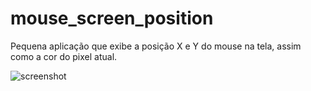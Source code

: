 # mouse_screen_position
Pequena aplicação que exibe a posição X e Y do mouse na tela, assim como a cor do pixel atual.

![screenshot](https://github.com/Doc-McCoy/mouse_screen_position/blob/master/print.png)
